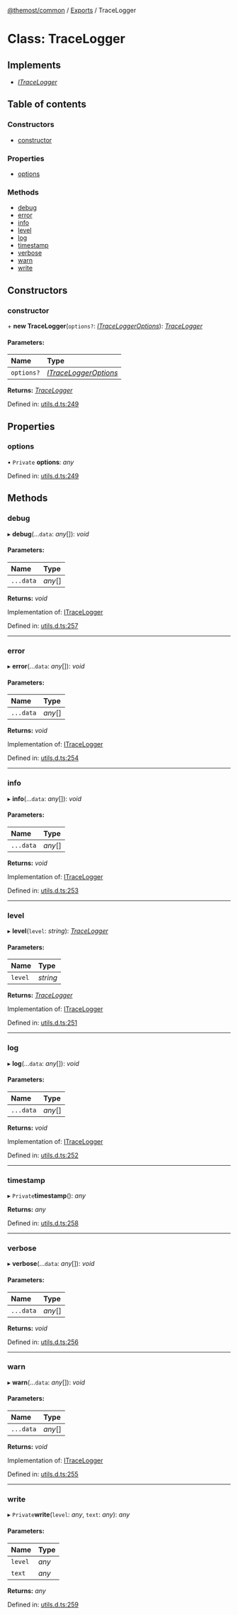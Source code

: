 [@themost/common](../README.md) / [Exports](../modules.md) / TraceLogger

# Class: TraceLogger

## Implements

* [*ITraceLogger*](../interfaces/itracelogger.md)

## Table of contents

### Constructors

- [constructor](tracelogger.md#constructor)

### Properties

- [options](tracelogger.md#options)

### Methods

- [debug](tracelogger.md#debug)
- [error](tracelogger.md#error)
- [info](tracelogger.md#info)
- [level](tracelogger.md#level)
- [log](tracelogger.md#log)
- [timestamp](tracelogger.md#timestamp)
- [verbose](tracelogger.md#verbose)
- [warn](tracelogger.md#warn)
- [write](tracelogger.md#write)

## Constructors

### constructor

\+ **new TraceLogger**(`options?`: [*ITraceLoggerOptions*](../interfaces/itraceloggeroptions.md)): [*TraceLogger*](tracelogger.md)

#### Parameters:

Name | Type |
:------ | :------ |
`options?` | [*ITraceLoggerOptions*](../interfaces/itraceloggeroptions.md) |

**Returns:** [*TraceLogger*](tracelogger.md)

Defined in: [utils.d.ts:249](https://github.com/themost-framework/themost-common/blob/917834f/utils.d.ts#L249)

## Properties

### options

• `Private` **options**: *any*

Defined in: [utils.d.ts:249](https://github.com/themost-framework/themost-common/blob/917834f/utils.d.ts#L249)

## Methods

### debug

▸ **debug**(...`data`: *any*[]): *void*

#### Parameters:

Name | Type |
:------ | :------ |
`...data` | *any*[] |

**Returns:** *void*

Implementation of: [ITraceLogger](../interfaces/itracelogger.md)

Defined in: [utils.d.ts:257](https://github.com/themost-framework/themost-common/blob/917834f/utils.d.ts#L257)

___

### error

▸ **error**(...`data`: *any*[]): *void*

#### Parameters:

Name | Type |
:------ | :------ |
`...data` | *any*[] |

**Returns:** *void*

Implementation of: [ITraceLogger](../interfaces/itracelogger.md)

Defined in: [utils.d.ts:254](https://github.com/themost-framework/themost-common/blob/917834f/utils.d.ts#L254)

___

### info

▸ **info**(...`data`: *any*[]): *void*

#### Parameters:

Name | Type |
:------ | :------ |
`...data` | *any*[] |

**Returns:** *void*

Implementation of: [ITraceLogger](../interfaces/itracelogger.md)

Defined in: [utils.d.ts:253](https://github.com/themost-framework/themost-common/blob/917834f/utils.d.ts#L253)

___

### level

▸ **level**(`level`: *string*): [*TraceLogger*](tracelogger.md)

#### Parameters:

Name | Type |
:------ | :------ |
`level` | *string* |

**Returns:** [*TraceLogger*](tracelogger.md)

Implementation of: [ITraceLogger](../interfaces/itracelogger.md)

Defined in: [utils.d.ts:251](https://github.com/themost-framework/themost-common/blob/917834f/utils.d.ts#L251)

___

### log

▸ **log**(...`data`: *any*[]): *void*

#### Parameters:

Name | Type |
:------ | :------ |
`...data` | *any*[] |

**Returns:** *void*

Implementation of: [ITraceLogger](../interfaces/itracelogger.md)

Defined in: [utils.d.ts:252](https://github.com/themost-framework/themost-common/blob/917834f/utils.d.ts#L252)

___

### timestamp

▸ `Private`**timestamp**(): *any*

**Returns:** *any*

Defined in: [utils.d.ts:258](https://github.com/themost-framework/themost-common/blob/917834f/utils.d.ts#L258)

___

### verbose

▸ **verbose**(...`data`: *any*[]): *void*

#### Parameters:

Name | Type |
:------ | :------ |
`...data` | *any*[] |

**Returns:** *void*

Defined in: [utils.d.ts:256](https://github.com/themost-framework/themost-common/blob/917834f/utils.d.ts#L256)

___

### warn

▸ **warn**(...`data`: *any*[]): *void*

#### Parameters:

Name | Type |
:------ | :------ |
`...data` | *any*[] |

**Returns:** *void*

Implementation of: [ITraceLogger](../interfaces/itracelogger.md)

Defined in: [utils.d.ts:255](https://github.com/themost-framework/themost-common/blob/917834f/utils.d.ts#L255)

___

### write

▸ `Private`**write**(`level`: *any*, `text`: *any*): *any*

#### Parameters:

Name | Type |
:------ | :------ |
`level` | *any* |
`text` | *any* |

**Returns:** *any*

Defined in: [utils.d.ts:259](https://github.com/themost-framework/themost-common/blob/917834f/utils.d.ts#L259)
